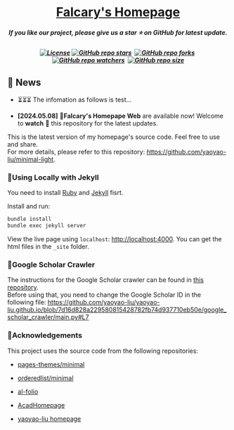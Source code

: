 <h1 align="center"> 
  <a href="https://github.com/SuperFCR/ENeRF4D.git">Falcary's Homepage</a>
</h1>
<h5 align="center"> 
If you like our project, please give us a star ⭐ on GitHub for latest update.  </h5>
<h5 align="center">


[![License](https://img.shields.io/badge/License-MIT-yellow)](https://github.com/SuperFCR/SuperFCR.github.io/blob/main/LICENSE) 
[![GitHub repo stars](https://img.shields.io/github/stars/SuperFCR/SuperFCR.github.io?style=flat&logo=github&logoColor=whitesmoke&label=Stars)](https://github.com/SuperFCR/SuperFCR.github.io/stargazers)&#160;
[![GitHub repo forks](https://img.shields.io/github/forks/SuperFCR/SuperFCR.github.io?style=flat&logo=github&logoColor=whitesmoke&label=Forks)](https://github.com/SuperFCR/SuperFCR.github.io/network)&#160;
[![GitHub repo watchers](https://img.shields.io/github/watchers/SuperFCR/SuperFCR.github.io?style=flat&logo=github&logoColor=whitesmoke&label=Watchers)](https://github.com/SuperFCR/SuperFCR.github.io/watchers)&#160;
[![GitHub repo size](https://img.shields.io/github/repo-size/SuperFCR/SuperFCR.github.io?style=flat&logo=github&logoColor=whitesmoke&label=Repo%20Size)](https://github.com/SuperFCR/SuperFCR.github.io/archive/refs/heads/main.zip)
## 📣 News
* ⏳⏳⏳ The infomation as follows is test...

* **[2024.05.08]**  🤗**Falcary's Homepape Web** are available now! Welcome to **watch** 👀 this repository for the latest updates.


This is the latest version of my homepage's source code. Feel free to use and share.
<br />
For more details, please refer to this repository: <https://github.com/yaoyao-liu/minimal-light>.

### 🔨Using Locally with Jekyll

You need to install [Ruby](https://www.ruby-lang.org/en/) and [Jekyll](https://jekyllrb.com/) fisrt.

Install and run:

```bash
bundle install
bundle exec jekyll server
```
View the live page using `localhost`:
<http://localhost:4000>. You can get the html files in the `_site` folder.

### 🔗Google Scholar Crawler

The instructions for the Google Scholar crawler can be found in [this repository](https://github.com/RayeRen/acad-homepage.github.io).
<br>
Before using that, you need to change the Google Scholar ID in the following file:
https://github.com/yaoyao-liu/yaoyao-liu.github.io/blob/7d16d828a229580815428782fb74d937710eb50e/google_scholar_crawler/main.py#L7


### 💫Acknowledgements

This project uses the source code from the following repositories:

* [pages-themes/minimal](https://github.com/pages-themes/minimal)

* [orderedlist/minimal](https://github.com/orderedlist/minimal)

* [al-folio](https://github.com/alshedivat/al-folio)

* [AcadHomepage](https://github.com/RayeRen/acad-homepage.github.io)

* [yaoyao-liu homepage](https://github.com/yaoyao-liu/yaoyao-liu.github.io)